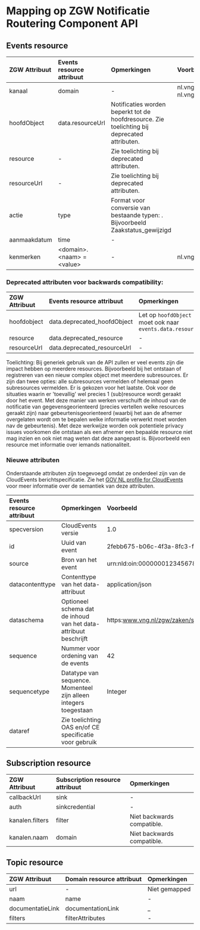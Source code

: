 # Mapping op ZGW Notificatie Routering Component API

## Events resource

ZGW Attribuut | Events resource attribuut | Opmerkingen | Voorbeeld
| :--- | :--- | :--- | :---
kanaal        | domain | - | nl.vng.zaken of nl.vng.documenten
hoofdObject   | data.resourceUrl | Notificaties worden beperkt tot de hoofdresource. Zie toelichting bij deprecated attributen.
resource      | - | Zie toelichting bij deprecated attributen.
resourceUrl   | - | Zie toelichting bij deprecated attributen.
actie         | type | Format voor conversie van bestaande typen: <hoofdobject>_<resource>_<actie>. Bijvoorbeeld Zaakstatus_gewijzigd
aanmaakdatum  | time | -
kenmerken     | &lt;domain&gt;.&lt;naam&gt; = &lt;value&gt; | - | nl.vng.zaken.vertrouwelijkheid

### Deprecated attributen voor backwards compatibility:

ZGW Attribuut | Events resource attribuut | Opmerkingen
| :--- | :--- | :---
hoofdobject | data.deprecated_hoofdObject | Let op `hoofdObject` moet ook naar `events.data.resource` 
resource    | data.deprecated_resource | -
resourceUrl | data.deprecated_resourceUrl | -

Toelichting:
Bij generiek gebruik van de API zullen er veel events zijn die impact hebben op meerdere resources. Bijvoorbeeld bij het ontstaan of registreren van een nieuw complex object met meerdere subresources. Er zijn dan twee opties: alle subresources vermelden of helemaal geen subresources vermelden. Er is gekozen voor het laatste. Ook voor de situaties waarin er 'toevallig' wel precies 1 (sub)resource wordt geraakt door het event.
Met deze manier van werken verschuift de inhoud van de notificatie van gegevensgeorienteerd (precies vertellen welke resources geraakt zijn) naar gebeurtenisgeorienteerd (waarbij het aan de afnemer overgelaten wordt om te bepalen welke informatie verwerkt moet worden nav de gebeurtenis).
Met deze werkwijze worden ook potentiele privacy issues voorkomen die ontstaan als een afnemer een bepaalde resource niet mag inzien en ook niet mag weten dat deze aangepast is. Bijvoorbeeld een resource met informatie over iemands nationaliteit.

### Nieuwe attributen

Onderstaande attributen zijn toegevoegd omdat ze onderdeel zijn van de CloudEvents berichtspecificatie. Zie het [GOV NL profile for CloudEvents](https://vng-realisatie.github.io/NL-GOV-profile-for-CloudEvents/) voor meer informatie over de semantiek van deze attributen.
  
Events resource attribuut | Opmerkingen | Voorbeeld
| :--- | :--- | :---
specversion | CloudEvents versie | 1.0
id | Uuid van event | 2febb675-b06c-4f3a-8fc3-f6649aa25ae4
source | Bron van het event | urn:nld:oin:00000001234567890000:systeem:Zaaksysteem
datacontenttype | Contenttype van het data-attribuut | application/json
dataschema | Optioneel schema dat de inhoud van het data-attribuut beschrijft | https:www.vng.nl/zgw/zaken/status_gewijzigd_schema.json
sequence | Nummer voor ordening van de events | 42
sequencetype | Datatype van sequence. Momenteel zijn alleen integers toegestaan | Integer
dataref | Zie toelichting OAS en/of CE specificatie voor gebruik | 

## Subscription resource

ZGW Attribuut | Subscription resource attribuut | Opmerkingen
| :--- | :--- | :---
callbackUrl     | sink | -
auth            | sinkcredential | -
kanalen.filters | filter | Niet backwards compatible.
kanalen.naam    | domain | Niet backwards compatible.

## Topic resource

ZGW Attribuut | Domain resource attribuut | Opmerkingen
| :--- | :--- | :---
url              | - | Niet gemapped
naam             | name | -
documentatieLink | documentationLink | _
filters          | filterAttributes | -
